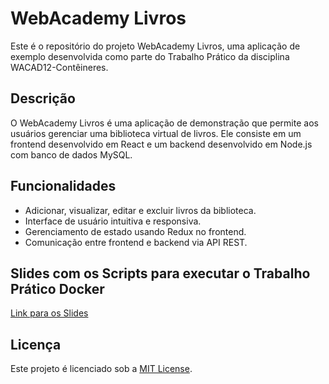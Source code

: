 # WebAcademy Livros

Este é o repositório do projeto WebAcademy Livros, uma aplicação de exemplo desenvolvida como parte do Trabalho Prático da disciplina WACAD12-Contêineres.

## Descrição

O WebAcademy Livros é uma aplicação de demonstração que permite aos usuários gerenciar uma biblioteca virtual de livros. Ele consiste em um frontend desenvolvido em React e um backend desenvolvido em Node.js com banco de dados MySQL.

## Funcionalidades

- Adicionar, visualizar, editar e excluir livros da biblioteca.
- Interface de usuário intuitiva e responsiva.
- Gerenciamento de estado usando Redux no frontend.
- Comunicação entre frontend e backend via API REST.

## Slides com os Scripts para executar o Trabalho Prático Docker

[Link para os Slides](https://docs.google.com/presentation/d/1_wcIT2owcHSPXqiP569kdlZS5eqD0G1m/edit?usp=sharing&ouid=113499583742057325047&rtpof=true&sd=true)

## Licença

Este projeto é licenciado sob a [MIT License](LICENSE).